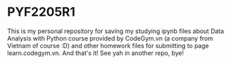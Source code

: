 # PYF2205R1
This is my personal repository for saving my studying ipynb files about Data Analysis with Python course provided by CodeGym.vn (a company from Vietnam of course :D) and other homework files for submitting to page learn.codegym.vn.
And that's it!
See yah in another repo, bye!
